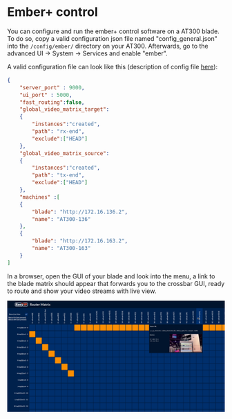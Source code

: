 # Ember+ control

You can configure and run the ember+ control software on a AT300 blade. To do so, copy a valid configuration json file named "config_general.json" into the `/config/ember/` directory on your AT300. Afterwards, go to the advanced UI -> System -> Services and enable "ember".

A valid configuration file can look like this (description of config file [here](https://hub.docker.com/r/arkonatechnologies/blade-master)):

```json
{
    "server_port" : 9000,
    "ui_port" : 5000,
    "fast_routing":false,
    "global_video_matrix_target":
    {
        "instances":"created",
        "path": "rx-end",
        "exclude":["HEAD"]
    },
    "global_video_matrix_source":
    {
        "instances":"created",
        "path": "tx-end",
        "exclude":["HEAD"]
    },
    "machines" :[
    {
        "blade": "http://172.16.136.2",
        "name": "AT300-136"
    },
    {
        "blade": "http://172.16.163.2",
        "name": "AT300-163"
    }
]
```

In a browser, open the GUI of your blade and look into the menu, a link to the blade matrix should appear that forwards you to the crossbar GUI, ready to route and show your video streams with live view.

![Crossbar GUI, running on a AT300](crossbar.png)
